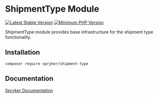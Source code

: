 # ShipmentType Module
[![Latest Stable Version](https://poser.pugx.org/spryker/shipment-type/v/stable.svg)](https://packagist.org/packages/spryker/shipment-type)
[![Minimum PHP Version](https://img.shields.io/badge/php-%3E%3D%208.3-8892BF.svg)](https://php.net/)

ShipmentType module provides base infrastructure for the shipment type functionality.

## Installation

```
composer require spryker/shipment-type
```

## Documentation

[Spryker Documentation](https://docs.spryker.com)

